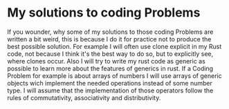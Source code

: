 # My solutions to coding Problems

If you wounder, why some of my solutions to those coding Problems are written a bit weird, this is because I do it for practice not to produce the best possible solution. For example I will often use clone explicit in my Rust code, not because I think it's the best way to do so, but to explicitly see, where clones occur. Also I will try to write my rust code as generic as possible to learn more about the features of generics in rust. If a Coding Problem for example is about arrays of numbers I will use arrays of generic objects wich implement the needed operations instead of some number type. I will assume that the implementation of those operators follow the rules of commutativity, associativity and distributivity.